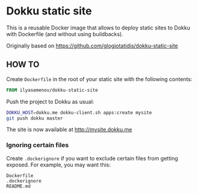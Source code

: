 # Dokku static site

This is a reusable Docker image that allows to deploy static sites to Dokku with Dockerfile (and without using buildbacks).

Originally based on <https://github.com/glogiotatidis/dokku-static-site>

## HOW TO

Create `Dockerfile` in the root of your static site with the following contents:

```Dockerfile
FROM ilyasemenov/dokku-static-site
```

Push the project to Dokku as usual:

```bash
DOKKU_HOST=dokku.me dokku-client.sh apps:create mysite
git push dokku master
```

The site is now available at <http://mysite.dokku.me>

### Ignoring certain files

Create `.dockerignore` if you want to exclude certain files from getting exposed. For example, you may want this:

```
Dockerfile
.dockerignore
README.md
```
